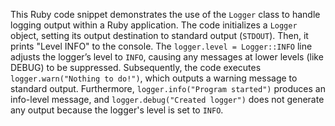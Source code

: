 This Ruby code snippet demonstrates the use of the `Logger` class to handle logging output within a Ruby application. The code initializes a `Logger` object, setting its output destination to standard output (`STDOUT`). Then, it prints "Level INFO" to the console. The `logger.level = Logger::INFO` line adjusts the logger’s level to `INFO`, causing any messages at lower levels (like DEBUG) to be suppressed. Subsequently, the code executes `logger.warn("Nothing to do!")`, which outputs a warning message to standard output.  Furthermore, `logger.info("Program started")` produces an info-level message, and `logger.debug("Created logger")` does not generate any output because the logger's level is set to `INFO`.
